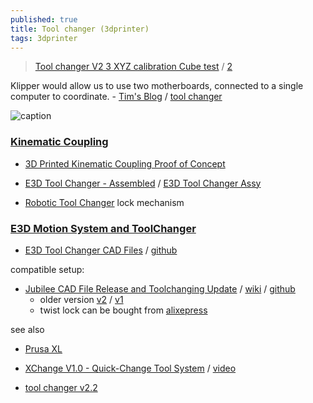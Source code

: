 ```yaml
---
published: true
title: Tool changer (3dprinter)
tags: 3dprinter
---
```

> [Tool changer V2 3 XYZ calibration Cube test](https://www.youtube.com/watch?v=ijRjTuI_AzM) / [2](https://www.youtube.com/watch?v=QW5Lyx8fMO0)

Klipper would allow us to use two motherboards, connected to a single computer to coordinate. - [Tim's Blog](https://tbnk.nl/posts/klipper-upgrade/) / [tool changer](https://tbnk.nl/posts/3d-printer-tool-changer/)

![caption](https://tbnk.nl/img/klipper/new-setup.png)

### [Kinematic Coupling](https://en.wikipedia.org/wiki/Kinematic_coupling)

- [3D Printed Kinematic Coupling Proof of Concept](https://www.youtube.com/watch?v=cfSHss5j5KU)
- [E3D Tool Changer - Assembled](https://www.thingiverse.com/thing:3880296) / [E3D Tool Changer Assy](https://www.thingiverse.com/thing:3714961)

- [Robotic Tool Changer](https://youtu.be/kDP-oofDn4w?t=111) lock mechanism

### [E3D Motion System and ToolChanger](https://e3d-online.com/pages/toolchanger?aff=9)

- [E3D Tool Changer CAD Files](https://3ddistributed.com/corexy-3d-printer/e3d-tool-changer-cad-files/) / [github](https://github.com/e3donline/ToolChanger)

compatible setup:
- [Jubilee CAD File Release and Toolchanging Update](https://www.youtube.com/watch?v=7jGilt5ijQo) / [wiki](https://jubilee3d.com/index.php?title=Main_Page) / [github](https://github.com/machineagency/jubilee) 
	- older version [v2](https://www.thingiverse.com/thing:3805144) / [v1](https://www.thingiverse.com/thing:3365456)
    - twist lock can be bought from [alixepress](https://fr.aliexpress.com/item/1005003036895316.html?gatewayAdapt=glo2fra)

see also
- [Prusa XL](https://www.prusa3d.com/product/original-prusa-xl-2/)
- [XChange V1.0 - Quick-Change Tool System](https://printermods.com/products/xchange-v1-0-3d-printer-quick-tool-changer-system?variant=41988467032300) / [video](https://www.youtube.com/watch?v=EVjchMw8L7Q)

- [tool changer v2.2](https://www.youtube.com/watch?v=7SQQW1U3O4E)

